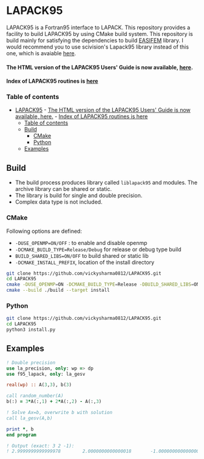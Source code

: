 # LAPACK95

LAPACK95 is a Fortran95 interface to LAPACK. This repository provides a facility to build LAPACK95 by using CMake build system. This repository is build mainly for satisfying the dependencies to build [EASIFEM](www.easifem.com) library. I would recommend you to use scivision's Lapack95 library instead of this one, which is avaiable [here](https://github.com/scivision/LAPACK95).

#### The HTML version of the LAPACK95 Users' Guide is now available, [here](http://www.netlib.org/lapack95/lug95/).
#### Index of LAPACK95 routines is [here](http://www.netlib.org/lapack95/L90index/L90index.html)

### Table of contents
- [LAPACK95](#lapack95)
      - [The HTML version of the LAPACK95 Users' Guide is now available, here.](#the-html-version-of-the-lapack95-users-guide-is-now-available-here)
      - [Index of LAPACK95 routines is here](#index-of-lapack95-routines-is-here)
    - [Table of contents](#table-of-contents)
  - [Build](#build)
    - [CMake](#cmake)
    - [Python](#python)
  - [Examples](#examples)

## Build

- The build process produces library called `liblapack95` and modules. The archive library can be shared or static.
- The library is build for single and double precision.
- Complex data type is not included.

### CMake

Following options are defined:

- `-DUSE_OPENMP=ON/OFF` : to enable and disable openmp
- `-DCMAKE_BUILD_TYPE=Release/Debug` for release or debug type build
- `BUILD_SHARED_LIBS=ON/OFF` to build shared or static lib
- `-DCMAKE_INSTALL_PREFIX`, location of the install directory

```sh
git clone https://github.com/vickysharma0812/LAPACK95.git
cd LAPACK95
cmake -DUSE_OPENMP=ON -DCMAKE_BUILD_TYPE=Release -DBUILD_SHARED_LIBS=ON -DCMAKE_INSTALL_PREFIX=${EASIFEM_EXTPKGS} -S ./ -B ./build
cmake --build ./build --target install
```

### Python

```sh
git clone https://github.com/vickysharma0812/LAPACK95.git
cd LAPACK95
python3 install.py
```

## Examples

```fortran
! Double precision
use la_precision, only: wp => dp
use f95_lapack, only: la_gesv

real(wp) :: A(3,3), b(3)

call random_number(A)
b(:) = 3*A(:,1) + 2*A(:,2) - A(:,3)

! Solve Ax=b, overwrite b with solution
call la_gesv(A,b)

print *, b
end program

! Output (exact: 3 2 -1):
! 2.9999999999999978        2.0000000000000018       -1.0000000000000004
```